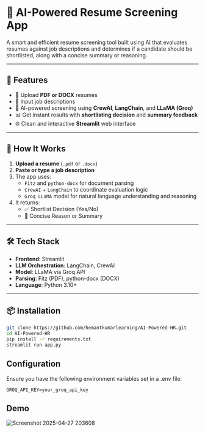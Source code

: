 # 🤖 AI-Powered Resume Screening App

A smart and efficient resume screening tool built using AI that evaluates resumes against job descriptions and determines if a candidate should be shortlisted, along with a concise summary or reasoning.

---

## 🚀 Features

- 📄 Upload **PDF or DOCX** resumes
- 📝 Input job descriptions
- 🤖 AI-powered screening using **CrewAI**, **LangChain**, and **LLaMA (Groq)**
- 📊 Get instant results with **shortlisting decision** and **summary feedback**
- 🌐 Clean and interactive **Streamlit** web interface

---

## 🧠 How It Works

1. **Upload a resume** (`.pdf` or `.docx`)
2. **Paste or type a job description**
3. The app uses:
   - `Fitz` and `python-docx` for document parsing
   - `CrewAI` + `LangChain` to coordinate evaluation logic
   - `Groq LLaMA` model for natural language understanding and reasoning
4. It returns:
   - ✅ Shortlist Decision (Yes/No)
   - 🧾 Concise Reason or Summary

---

## 🛠 Tech Stack

- **Frontend**: Streamlit
- **LLM Orchestration**: LangChain, CrewAI
- **Model**: LLaMA via Groq API
- **Parsing**: Fitz (PDF), python-docx (DOCX)
- **Language**: Python 3.10+

---

## 📦 Installation

```bash
git clone https://github.com/hemantkumarlearning/AI-Powered-HR.git
cd AI-Powered-HR
pip install -r requirements.txt
streamlit run app.py
```

## Configuration
Ensure you have the following environment variables set in a .env file:

```
GROQ_API_KEY=your_groq_api_key
```

## Demo

![Screenshot 2025-04-27 203608](https://github.com/user-attachments/assets/1acb47fc-a9c1-43f4-99d7-b9ab6f9c87cd)
